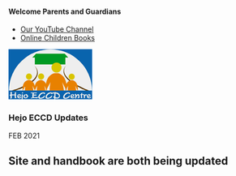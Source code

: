 #### Welcome Parents and Guardians
* [Our YouTube Channel](https://www.youtube.com/channel/UCOACq8x5vdEqE5Vnu7qEoVA)
* [Online Children Books](https://bookdash.org/books/)

![image info](./hejo_crop.png)

### Hejo ECCD Updates

FEB 2021

Site and handbook are both being updated
---
